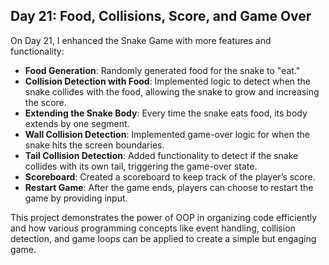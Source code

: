 
## Day 21: Food, Collisions, Score, and Game Over

On Day 21, I enhanced the Snake Game with more features and functionality:

- **Food Generation**: Randomly generated food for the snake to "eat."
- **Collision Detection with Food**: Implemented logic to detect when the snake collides with the food, allowing the snake to grow and increasing the score.
- **Extending the Snake Body**: Every time the snake eats food, its body extends by one segment.
- **Wall Collision Detection**: Implemented game-over logic for when the snake hits the screen boundaries.
- **Tail Collision Detection**: Added functionality to detect if the snake collides with its own tail, triggering the game-over state.
- **Scoreboard**: Created a scoreboard to keep track of the player’s score.
- **Restart Game**: After the game ends, players can choose to restart the game by providing input.

This project demonstrates the power of OOP in organizing code efficiently and how various programming concepts like event handling, collision detection, and game loops can be applied to create a simple but engaging game.

